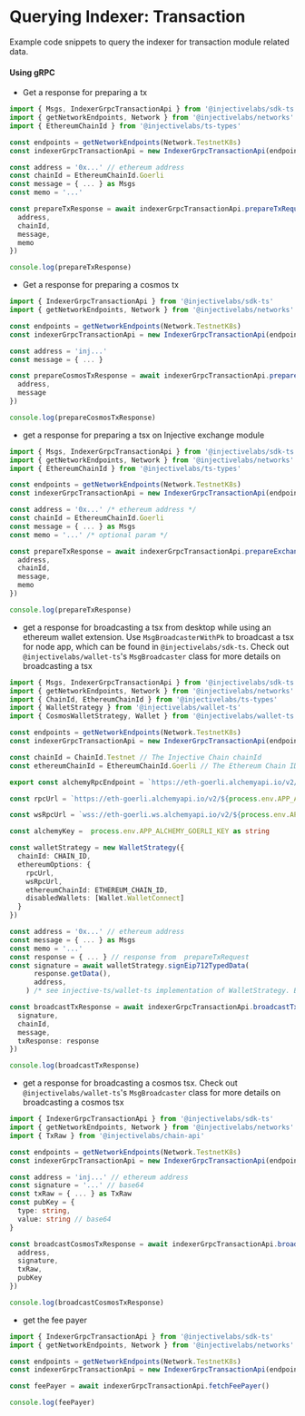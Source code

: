 # Querying Indexer: Transaction

Example code snippets to query the indexer for transaction module related data.

#### Using gRPC

* Get a response for preparing a tx

```ts
import { Msgs, IndexerGrpcTransactionApi } from '@injectivelabs/sdk-ts'
import { getNetworkEndpoints, Network } from '@injectivelabs/networks'
import { EthereumChainId } from '@injectivelabs/ts-types'

const endpoints = getNetworkEndpoints(Network.TestnetK8s)
const indexerGrpcTransactionApi = new IndexerGrpcTransactionApi(endpoints.indexer)

const address = '0x...' // ethereum address
const chainId = EthereumChainId.Goerli
const message = { ... } as Msgs
const memo = '...'

const prepareTxResponse = await indexerGrpcTransactionApi.prepareTxRequest({
  address,
  chainId,
  message,
  memo
})

console.log(prepareTxResponse)
```

* Get a response for preparing a cosmos tx

```ts
import { IndexerGrpcTransactionApi } from '@injectivelabs/sdk-ts'
import { getNetworkEndpoints, Network } from '@injectivelabs/networks'

const endpoints = getNetworkEndpoints(Network.TestnetK8s)
const indexerGrpcTransactionApi = new IndexerGrpcTransactionApi(endpoints.indexer)

const address = 'inj...'
const message = { ... }

const prepareCosmosTxResponse = await indexerGrpcTransactionApi.prepareCosmosTxRequest({
  address,
  message
})

console.log(prepareCosmosTxResponse)
```

* get a response for preparing a tsx on Injective exchange module

```ts
import { Msgs, IndexerGrpcTransactionApi } from '@injectivelabs/sdk-ts'
import { getNetworkEndpoints, Network } from '@injectivelabs/networks'
import { EthereumChainId } from '@injectivelabs/ts-types'

const endpoints = getNetworkEndpoints(Network.TestnetK8s)
const indexerGrpcTransactionApi = new IndexerGrpcTransactionApi(endpoints.indexer)

const address = '0x...' /* ethereum address */
const chainId = EthereumChainId.Goerli
const message = { ... } as Msgs
const memo = '...' /* optional param */

const prepareTxResponse = await indexerGrpcTransactionApi.prepareExchangeTxRequest({
  address,
  chainId,
  message,
  memo
})

console.log(prepareTxResponse)
```

* get a response for broadcasting a tsx from desktop while using an ethereum wallet extension. Use `MsgBroadcasterWithPk` to broadcast a tsx for node app, which can be found in `@injectivelabs/sdk-ts`. Check out `@injectivelabs/wallet-ts`'s `MsgBroadcaster` class for more details on broadcasting a tsx

```ts
import { Msgs, IndexerGrpcTransactionApi } from '@injectivelabs/sdk-ts'
import { getNetworkEndpoints, Network } from '@injectivelabs/networks'
import { ChainId, EthereumChainId } from '@injectivelabs/ts-types'
import { WalletStrategy } from '@injectivelabs/wallet-ts'
import { CosmosWalletStrategy, Wallet } from '@injectivelabs/wallet-ts'

const endpoints = getNetworkEndpoints(Network.TestnetK8s)
const indexerGrpcTransactionApi = new IndexerGrpcTransactionApi(endpoints.indexer)

const chainId = ChainId.Testnet // The Injective Chain chainId
const ethereumChainId = EthereumChainId.Goerli // The Ethereum Chain ID

export const alchemyRpcEndpoint = `https://eth-goerli.alchemyapi.io/v2/${process.env.APP_ALCHEMY_GOERLI_KEY}`

const rpcUrl = `https://eth-goerli.alchemyapi.io/v2/${process.env.APP_ALCHEMY_GOERLI_KEY}`

const wsRpcUrl = `wss://eth-goerli.ws.alchemyapi.io/v2/${process.env.APP_ALCHEMY_GOERLI_KEY}`

const alchemyKey =  process.env.APP_ALCHEMY_GOERLI_KEY as string

const walletStrategy = new WalletStrategy({
  chainId: CHAIN_ID,
  ethereumOptions: {
    rpcUrl,
    wsRpcUrl,
    ethereumChainId: ETHEREUM_CHAIN_ID,
    disabledWallets: [Wallet.WalletConnect]
  }
})

const address = '0x...' // ethereum address
const message = { ... } as Msgs
const memo = '...'
const response = { ... } // response from  prepareTxRequest
const signature = await walletStrategy.signEip712TypedData(
      response.getData(),
      address,
    ) /* see injective-ts/wallet-ts implementation of WalletStrategy. Essentially, you use the signEip712TypedData method of the wallet, if the wallet supports signing ethereum transactions */

const broadcastTxResponse = await indexerGrpcTransactionApi.broadcastTxRequest({
  signature,
  chainId,
  message,
  txResponse: response
})

console.log(broadcastTxResponse)
```

* get a response for broadcasting a cosmos tsx. Check out `@injectivelabs/wallet-ts`'s `MsgBroadcaster` class for more details on broadcasting a cosmos tsx

```ts
import { IndexerGrpcTransactionApi } from '@injectivelabs/sdk-ts'
import { getNetworkEndpoints, Network } from '@injectivelabs/networks'
import { TxRaw } from '@injectivelabs/chain-api'

const endpoints = getNetworkEndpoints(Network.TestnetK8s)
const indexerGrpcTransactionApi = new IndexerGrpcTransactionApi(endpoints.indexer)

const address = 'inj...' // ethereum address
const signature = '...' // base64
const txRaw = { ... } as TxRaw
const pubKey = {
  type: string,
  value: string // base64
}

const broadcastCosmosTxResponse = await indexerGrpcTransactionApi.broadcastCosmosTxRequest({
  address,
  signature,
  txRaw,
  pubKey
})

console.log(broadcastCosmosTxResponse)
```

* get the fee payer

```ts
import { IndexerGrpcTransactionApi } from '@injectivelabs/sdk-ts'
import { getNetworkEndpoints, Network } from '@injectivelabs/networks'

const endpoints = getNetworkEndpoints(Network.TestnetK8s)
const indexerGrpcTransactionApi = new IndexerGrpcTransactionApi(endpoints.indexer)

const feePayer = await indexerGrpcTransactionApi.fetchFeePayer()

console.log(feePayer)
```
